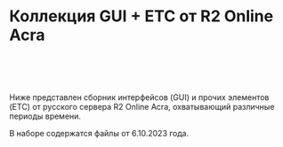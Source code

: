 <h1>Коллекция GUI + ETC от R2 Online Acra<br />
<br />
&nbsp;</h1>

<p>Ниже представлен сборник интерфейсов (GUI) и прочих элементов (ETC) от русского сервера R2 Online Acra, охватывающий различные периоды времени. 

В наборе содержатся файлы от 6.10.2023 года.</p>


